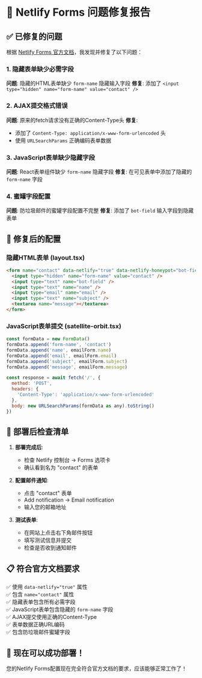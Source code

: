 # 🔧 Netlify Forms 问题修复报告

## ✅ 已修复的问题

根据 [Netlify Forms 官方文档](https://docs.netlify.com/manage/forms/setup/)，我发现并修复了以下问题：

### 1. 隐藏表单缺少必需字段
**问题**: 隐藏的HTML表单缺少 `form-name` 隐藏输入字段
**修复**: 添加了 `<input type="hidden" name="form-name" value="contact" />`

### 2. AJAX提交格式错误
**问题**: 原来的fetch请求没有正确的Content-Type头
**修复**: 
- 添加了 `Content-Type: application/x-www-form-urlencoded` 头
- 使用 `URLSearchParams` 正确编码表单数据

### 3. JavaScript表单缺少隐藏字段
**问题**: React表单组件缺少 `form-name` 隐藏字段
**修复**: 在可见表单中添加了隐藏的 `form-name` 字段

### 4. 蜜罐字段配置
**问题**: 防垃圾邮件的蜜罐字段配置不完整
**修复**: 添加了 `bot-field` 输入字段到隐藏表单

## 🎯 修复后的配置

### 隐藏HTML表单 (layout.tsx)
```html
<form name="contact" data-netlify="true" data-netlify-honeypot="bot-field" hidden>
  <input type="hidden" name="form-name" value="contact" />
  <input type="text" name="bot-field" />
  <input type="text" name="name" />
  <input type="email" name="email" />
  <input type="text" name="subject" />
  <textarea name="message"></textarea>
</form>
```

### JavaScript表单提交 (satellite-orbit.tsx)
```javascript
const formData = new FormData()
formData.append('form-name', 'contact')
formData.append('name', emailForm.name)
formData.append('email', emailForm.email)
formData.append('subject', emailForm.subject)
formData.append('message', emailForm.message)

const response = await fetch('/', {
  method: 'POST',
  headers: { 
    'Content-Type': 'application/x-www-form-urlencoded' 
  },
  body: new URLSearchParams(formData as any).toString()
})
```

## 🚀 部署后检查清单

1. **部署完成后**:
   - 检查 Netlify 控制台 → Forms 选项卡
   - 确认看到名为 "contact" 的表单

2. **配置邮件通知**:
   - 点击 "contact" 表单
   - Add notification → Email notification
   - 输入您的邮箱地址

3. **测试表单**:
   - 在网站上点击右下角邮件按钮
   - 填写测试信息并提交
   - 检查是否收到通知邮件

## 📋 符合官方文档要求

✅ 使用 `data-netlify="true"` 属性  
✅ 包含 `name="contact"` 属性  
✅ 隐藏表单包含所有必需字段  
✅ JavaScript表单包含隐藏的 `form-name` 字段  
✅ AJAX提交使用正确的Content-Type  
✅ 表单数据正确URL编码  
✅ 包含防垃圾邮件蜜罐字段  

## 🎉 现在可以成功部署！

您的Netlify Forms配置现在完全符合官方文档的要求，应该能够正常工作了！

